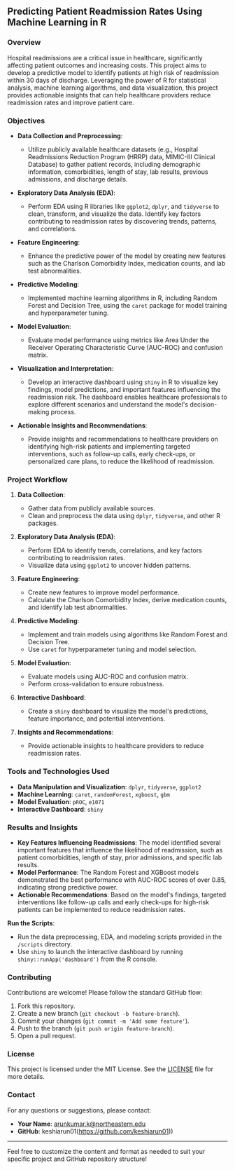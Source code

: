 ## **Predicting Patient Readmission Rates Using Machine Learning in R**

### **Overview**

Hospital readmissions are a critical issue in healthcare, significantly affecting patient outcomes and increasing costs. This project aims to develop a predictive model to identify patients at high risk of readmission within 30 days of discharge. Leveraging the power of R for statistical analysis, machine learning algorithms, and data visualization, this project provides actionable insights that can help healthcare providers reduce readmission rates and improve patient care.

### **Objectives**

- **Data Collection and Preprocessing**: 
  - Utilize publicly available healthcare datasets (e.g., Hospital Readmissions Reduction Program (HRRP) data, MIMIC-III Clinical Database) to gather patient records, including demographic information, comorbidities, length of stay, lab results, previous admissions, and discharge details.
  
- **Exploratory Data Analysis (EDA)**:
  - Perform EDA using R libraries like `ggplot2`, `dplyr`, and `tidyverse` to clean, transform, and visualize the data. Identify key factors contributing to readmission rates by discovering trends, patterns, and correlations.

- **Feature Engineering**:
  - Enhance the predictive power of the model by creating new features such as the Charlson Comorbidity Index, medication counts, and lab test abnormalities.

- **Predictive Modeling**:
  - Implemented machine learning algorithms in R, including Random Forest and Decision Tree, using the `caret` package for model training and hyperparameter tuning.

- **Model Evaluation**:
  - Evaluate model performance using metrics like Area Under the Receiver Operating Characteristic Curve (AUC-ROC) and confusion matrix.

- **Visualization and Interpretation**:
  - Develop an interactive dashboard using `shiny` in R to visualize key findings, model predictions, and important features influencing the readmission risk. The dashboard enables healthcare professionals to explore different scenarios and understand the model's decision-making process.

- **Actionable Insights and Recommendations**:
  - Provide insights and recommendations to healthcare providers on identifying high-risk patients and implementing targeted interventions, such as follow-up calls, early check-ups, or personalized care plans, to reduce the likelihood of readmission.

### **Project Workflow**

1. **Data Collection**: 
   - Gather data from publicly available sources.
   - Clean and preprocess the data using `dplyr`, `tidyverse`, and other R packages.

2. **Exploratory Data Analysis (EDA)**:
   - Perform EDA to identify trends, correlations, and key factors contributing to readmission rates.
   - Visualize data using `ggplot2` to uncover hidden patterns.

3. **Feature Engineering**:
   - Create new features to improve model performance.
   - Calculate the Charlson Comorbidity Index, derive medication counts, and identify lab test abnormalities.

4. **Predictive Modeling**:
   - Implement and train models using algorithms like Random Forest and Decision Tree.
   - Use `caret` for hyperparameter tuning and model selection.

5. **Model Evaluation**:
   - Evaluate models using AUC-ROC and confusion matrix.
   - Perform cross-validation to ensure robustness.

6. **Interactive Dashboard**:
   - Create a `shiny` dashboard to visualize the model's predictions, feature importance, and potential interventions.

7. **Insights and Recommendations**:
   - Provide actionable insights to healthcare providers to reduce readmission rates.

### **Tools and Technologies Used**

- **Data Manipulation and Visualization**: `dplyr`, `tidyverse`, `ggplot2`
- **Machine Learning**: `caret`, `randomForest`, `xgboost`, `gbm`
- **Model Evaluation**: `pROC`, `e1071`
- **Interactive Dashboard**: `shiny`

### **Results and Insights**

- **Key Features Influencing Readmissions**: The model identified several important features that influence the likelihood of readmission, such as patient comorbidities, length of stay, prior admissions, and specific lab results.
- **Model Performance**: The Random Forest and XGBoost models demonstrated the best performance with AUC-ROC scores of over 0.85, indicating strong predictive power.
- **Actionable Recommendations**: Based on the model's findings, targeted interventions like follow-up calls and early check-ups for high-risk patients can be implemented to reduce readmission rates.

**Run the Scripts**:
   - Run the data preprocessing, EDA, and modeling scripts provided in the `/scripts` directory.
   - Use `shiny` to launch the interactive dashboard by running `shiny::runApp('dashboard')` from the R console.

### **Contributing**

Contributions are welcome! Please follow the standard GitHub flow:

1. Fork this repository.
2. Create a new branch (`git checkout -b feature-branch`).
3. Commit your changes (`git commit -m 'Add some feature'`).
4. Push to the branch (`git push origin feature-branch`).
5. Open a pull request.

### **License**

This project is licensed under the MIT License. See the [LICENSE](LICENSE) file for more details.

### **Contact**

For any questions or suggestions, please contact:

- **Your Name**: arunkumar.k@northeastern.edu
- **GitHub**: keshiarun01(https://github.com/keshiarun01))

---

Feel free to customize the content and format as needed to suit your specific project and GitHub repository structure!
